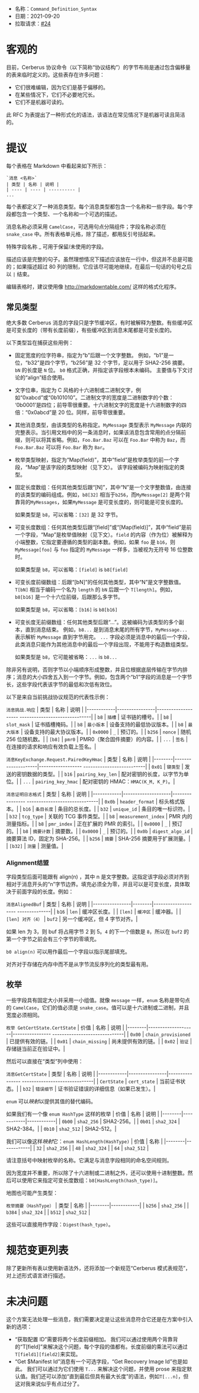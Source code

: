 * 名称：`Command_Definition_Syntax`
* 日期：2021-09-20
* 拉取请求：[#24](https://github.com/opencomputeproject/Security/pull/24)

# 客观的

目前，Cerberus 协议命令（以下简称“协议结构”）的字节布局是通过包含偏移量的表来临时定义的。这些表存在许多问题：
- 它们很难编辑，因为它们是基于偏移的。
- 在某些情况下，它们不必要地冗长。
- 它们不是机器可读的。

此 RFC 为表提出了一种形式化的语法，该语法在常见情况下是机器可读且简洁的。

# 提议

每个表格在 Markdown 中看起来如下所示：
```
`消息 <名称>`
| 类型 | 名称 | 说明 |
| ---- | ---- | ---------- |
...
```
每个表都定义了一种消息类型。每个消息类型都包含一个名称和一些字段。每个字段都包含一个类型、一个名称和一个可选的描述。

消息名称必须采用 `CamelCase`，可选用句点分隔组件；字段名称必须在 `snake_case` 中。所有表格单元格，除了描述，都用反引号括起来。

特殊字段名称 _ 可用于保留/未使用的字段。

描述应该是完整的句子。虽然理想情况下描述应该放在一行中，但这并不总是可能的；如果描述超过 80 列的限制，它应该尽可能地继续，在最后一句话的句号之后以 `|` 结束。

编辑表格时，建议使用像 http://markdowntable.com/ 这样的格式化程序。

## 常见类型

绝大多数 Cerberus 消息的字段只是字节缓冲区，有时被解释为整数。有些缓冲区是可变长度的（带有长度前缀），有些缓冲区到消息末尾都是可变长度的。

以下类型旨在捕获这些用例：
- 固定宽度的位字符串，指定为“b”后跟一个文字整数。
  例如，“b1”是一位，“b32”是四个字节，“b256”是 32 个字节，足以用于 SHA2-256 摘要。`bN` 的长度是 `N` 位。
  `b0` 格式正确，并指定该字段根本未编码。
  主要值与下文讨论的“align”结合使用。

- 文字位串，指定为 C 风格的十六进制或二进制文字，例如“0xabcd”或“0b101010”。二进制文字的宽度是二进制数字的个数：
  ‘0b0001’是四位；前导零很重要。十六进制文字的宽度是十六进制数字的四倍：“0x0abcd”是 20 位。同样，前导零很重要。

- 其他消息类型，由该类型的名称指定。`MyMessage` 类型表示 `MyMessage` 内联的完整表示。当引用文档中的另一条消息时，如果该消息包含常用的点分隔前缀，则可以将其省略。例如，`Foo.Bar.Baz` 可以在 `Foo.Bar` 中称为 `Baz`，而 `Foo.Bar.Baz` 可以将 `Foo.Bar` 称为 `Bar`。

- 枚举类型映射，指定为“Map(field)”，其中“field”是枚举类型的前一个字段，“Map”是该字段的类型映射（见下文）。
  该字段被编码为映射指定的类型。

- 固定长度数组：任何其他类型后跟“[N]”，其中“N”是一个文字整数值，由连接的该类型的编码组成。例如，`b8[32]` 相当于`b256`，而`MyMessage[2]` 是两个背靠背的`MyMessages`，如果`MyMessage` 是可变长度的，则可能是可变长度的。

  如果类型是 `b8`，可以省略：`[32]` 是 32 字节。

- 可变长度数组：任何其他类型后跟“[field]”或“[Map(field)]”，其中“field”是前一个字段，“Map”是枚举值映射（见下文）。`field` 的内容（作为位）被解释为小端整数，它指定要遵循的类型的副本数。例如，如果 `foo` 是 `b16`，则 `MyMessage[foo]` 与 `foo` 指定的 `MyMessage` 一样多，当被视为无符号 16 位整数时。

  如果类型是 `b8`，可以省略：`[field]` is `b8[field]`

- 可变长度前缀数组：后跟“[bN]”的任何其他类型，其中“N”是文字整数值。`T[bN]` 相当于编码一个名为 `length` 的 `bN` 后跟一个 `T[length]`。例如，`b8[b16]` 是一个十六位前缀，后跟那么多字节。

  如果类型是 `b8`，可以省略：`[b16]` is `b8[b16]`

- 可变长度无前缀数组：任何其他类型后跟“...”。这被编码为该类型的多个副本，直到消息结束。
  例如，`b8...` 是到消息末尾的所有字节，`MyMessage...` 表示解析 `MyMessage` 直到字节用完。
  `...` 字段必须是消息中的最后一个字段，此类消息只能作为其他消息中的最后一个字段出现，不能用于构造数组类型。

  如果类型是 `b8`，它可能被省略：`...` is `b8...`

除非另有说明，否则字节以小端顺序形成整数，并且位根据底层传输在字节内排序；消息的大小四舍五入到一个字节。例如，包含两个“b1”字段的消息是一个字节长，这些字段代表该字节的最低和次低有效位。

以下是来自当前挑战协议规范的代表性示例：

`消息挑战.响应`
| 类型 | 名称 | 说明 |
|------------|----------------|-------------------- ------------------------------|
| `b8` | `插槽` | 证书链的槽号。|
| `b8` | `slot_mask` | 证书插槽掩码。|
| `b8` | `最小版本` | 设备支持的最低协议版本。|
| `b8` | `最大版本` | 设备支持的最大协议版本。|
| `0x0000` | `_` | 预订的。|
| `b256` | `nonce` | 随机 256 位随机数。|
| `[b8]` | `pmr0` | PMR0（聚合固件摘要）的内容。|
| `...` | `签名` | 在连接的请求和响应有效负载上签名。|

`消息KeyExchange.Request.PairedKeyHmac`
| 类型 | 名称 | 说明 |
|--------|--------------------|------------------ --------------------------|
| `0x01` | `键类型` | 发送的密钥数据的类型。|
| `b16` | `pairing_key_len` | 配对密钥的长度，以字节为单位。|
| `...` | `pairing_key_hmac` | 配对密钥的 HMAC：`HMAC(K_M, K_P)`。|

`消息证明日志格式`
| 类型 | 名称 | 说明 |
|------------|--------------------|---------------- ------------------------------|
| `0x0b` | `header_format` | 标头格式版本。|
| `b16` | `条目长度` | 条目的总长度。|
| `b32` | `unique_id` | 条目的唯一标识符。|
| `b32` | `tcg_type` | 关联的 TCG 事件类型。|
| `b8` | `measurement_index` | PMR 内的测量指标。|
| `b8` | `pmr_index` | 正在扩展的 PMR 的索引。|
| `0x0000` | `_` | 预订的。|
| `b8` | `摘要计数` | 摘要数。|
| `0x0000` | `_` | 预订的。|
| `0x0b` | `digest_algo_id` | 摘要算法 ID，固定为 SHA-256。|
| `b256` | `摘要` | SHA-256 摘要用于扩展测量。|
| `[b32]` | `测量` | 测量值。|

### Alignment结盟

字段类型后面可能跟有 align(n) ，其中 n 是文字整数。这指定该字段必须对齐到相对于消息开头的“n”字节边界。填充必须全为零，并且可以是可变长度，具体取决于前面字段的长度。例如：

`消息AlignedBuf`
| 类型 | 名称 | 说明 |
|----------------|--------|-------------------- --------------|
| `b16` | `len` | 缓冲区长度。|
| `[len]` | `缓冲区` | 缓冲器。|
| `[len] 对齐（4）` | `buf2` | 另一个缓冲区，但 4 字节对齐。|

如果 len 为 3，则 buf 将占用字节 2 到 5。`4` 的下一个倍数是 `8`，所以在 `buf2` 的第一个字节之前会有三个字节的零填充。

`b0 align(n)` 可以用作最后一个字段以指示尾部填充。

对齐对于存储在内存中而不是从字节流反序列化的类型最有用。

## 枚举

一些字段具有固定大小并采用一小组值。就像 `message` 一样，`enum` 名称是带句点的 `CamelCase`，它们的值必须是 `snake_case`。值可以是十六进制或二进制，并且宽度必须相同。

`枚举 GetCertState.CertState`
| 价值 | 名称 | 说明 |
|--------|--------------------|---------------- ------------------------------|
| `0x00` | `chain_provisioned` | 已提供有效的链。|
| `0x01` | `chain_missing` | 尚未提供有效的链。|
| `0x02` | `验证` | 存储链当前正在验证中。|

然后可以直接在“类型”列中使用：

`消息GetCertState`
| 类型 | 名称 | 说明 |
|------------|----------------|---------------- ------------------------------|
| `CertState` | `cert_state` | 当前证书状态。|
| `b32` | `错误细节` | 证书验证错误的详细信息（如果已发生）。|

`enum` 可以*映射*以提供其值的替代编码。

如果我们有一个像 `enum HashType` 这样的枚举
| 价值 | 名称 | 说明 |
|--------|------------|------------|
| `0b00` | `sha2_256` | SHA2-256。|
| `0b01` | `sha2_324` | SHA2-384。|
| `0b10` | `sha2_512` | SHA2-512。|

我们可以像这样*映射*它：`enum HashLength(HashType)`
| 价值 | 名称 |
|--------|------------|
| `32` | `sha2_256` |
| `48` | `sha2_324` |
| `64` | `sha2_512` |

请注意括号中映射枚举的名称。它满足与消息字段相同的命名空间规则。

因为宽度并不重要，所以除了十六进制或二进制之外，还可以使用十进制整数。然后可以使用它来指定可变长度数组：`b8[HashLength(hash_type)]`。

地图也可能产生类型：

`枚举摘要（HashType）`
| 类型 | 名称 |
|--------|------------|
| `b256` | `sha2_256` |
| `b384` | `sha2_324` |
| `b512` | `sha2_512` |

这些可以直接用作字段：`Digest(hash_type)`。

# 规范变更列表

除了更新所有表以使用新语法外，还将添加一个新规范“Cerberus 模式表规范”，对上述形式语言进行描述。

# 未决问题

这个方案无法处理一些消息，我们需要决定是让这些消息符合它还是在方案中引入新的选项：
- “获取配置 ID”需要将两个长度前缀相加。
  我们可以通过使用两个背靠背的“T[field]”来解决这个问题，每个字段的值都有。长度前缀的乘法可以通过`T[field1][field2]`来实现。
- “Get $Manifest Id”消息有一个可选字段，“Get Recovery Image Id”也是如此。
  我们可以通过为它们使用 `T...` 来解决这个问题，并使用 prose 来指定默认值。我们还可以添加“直到最后但具有最大长度”的语法，例如`T[...n]`，但这对我来说似乎有点过分了。